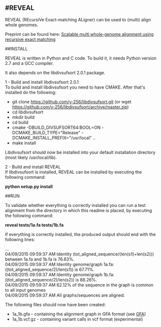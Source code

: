 
#REVEAL
-----------------

REVEAL (REcursiVe Exact-matching ALigner) can be used to (multi) align whole genomes.

Preprint can be found here: [Scalable multi whole-genome alignment using recursive exact matching](http://www.biorxiv.org/content/early/2015/07/17/022715)

##INSTALL

REVEAL is written in Python and C code. To build it, it needs Python version 2.7 and a GCC compiler.

It also depends on the libdivsufsort 2.0.1 package.


1 - Build and install libdivsufsort 2.0.1  
To build and install libdivsufsort you need to have CMAKE. After that's installed do the following:  

- git clone https://github.com/y-256/libdivsufsort.git (or wget https://github.com/y-256/libdivsufsort/archive/master.zip)
- cd libdivsufsort
- mkdir build
- cd build
- cmake -DBUILD\_DIVSUFSORT64:BOOL=ON -DCMAKE\_BUILD\_TYPE="Release" -DCMAKE\_INSTALL\_PREFIX="/usr/local" ..
- make install

Libdivsufsort should now be installed into your default installation directory (most likely /usr/local/lib).  

2 - Build and install REVEAL  
If libdivsufsort is installed, REVEAL can be installed by executing the following command:

**python setup.py install**

##RUN

To validate whether everything is correctly installed you can run a test alignment from the directory in which this readme is placed, by executing the following command:  

**reveal tests/1a.fa tests/1b.fa**  
  
If everything is correctly installed, the produced output should end with the following lines:  
  
...  
04/09/2015 09:59:37 AM Identity (tot_aligned_sequence/(len(s1)+len(s2))) between 1a.fa and 1b.fa is 76.63%.  
04/09/2015 09:59:37 AM Identity genome/graph 1a.fa: ((tot_aligned_sequence/2)/len(s1)) is 67.71%.  
04/09/2015 09:59:37 AM Identity genome/graph 1b.fa: ((tot_aligned_sequence/2)/len(s2)) is 88.26%.  
04/09/2015 09:59:37 AM 62.12% of the sequence in the graph is common to all input genomes  
04/09/2015 09:59:37 AM All graphs/sequences are aligned.  

The following files should now have been created:
- 1a\_1b.gfa - containing the alignment graph in GFA format (see [GFA](http://lh3.github.io/2014/07/19/a-proposal-of-the-grapical-fragment-assembly-format/))
- 1a\_1b.vcf.gz - containing variant calls in vcf format (experimental)

